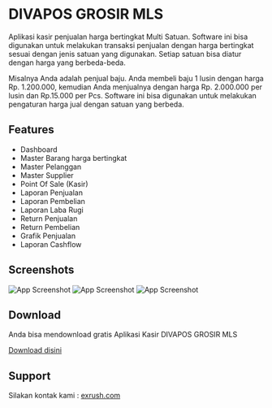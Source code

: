 
# DIVAPOS GROSIR MLS

Aplikasi kasir penjualan harga bertingkat Multi Satuan.
Software ini bisa digunakan untuk melakukan transaksi penjualan dengan harga bertingkat sesuai dengan jenis satuan yang digunakan.
Setiap satuan bisa diatur dengan harga yang berbeda-beda.

Misalnya Anda adalah penjual baju. Anda membeli baju 1 lusin dengan harga Rp. 1.200.000, kemudian Anda menjualnya dengan harga Rp. 2.000.000 per lusin dan Rp.15.000 per Pcs. Software ini bisa digunakan untuk melakukan pengaturan harga jual dengan satuan yang berbeda.
## Features

- Dashboard
- Master Barang harga bertingkat
- Master Pelanggan
- Master Supplier
- Point Of Sale (Kasir)
- Laporan Penjualan
- Laporan Pembelian
- Laporan Laba Rugi
- Return Penjualan
- Return Pembelian
- Grafik Penjualan
- Laporan Cashflow

  
## Screenshots

![App Screenshot](https://divapos.s3.us-east-1.amazonaws.com/divapos-grosir-mls/screenshot/DASHBOARD.png)
![App Screenshot](https://divapos.s3.us-east-1.amazonaws.com/divapos-grosir-mls/screenshot/BARANG.png)
![App Screenshot](https://divapos.s3.us-east-1.amazonaws.com/divapos-grosir-mls/screenshot/KASIR.png)

  
## Download

Anda bisa mendownload gratis Aplikasi Kasir DIVAPOS GROSIR MLS

[Download disini](https://divapos.exrush.com/release/update/divapos-grosir-mls)

  
## Support

Silakan kontak kami :
[exrush.com](https://divapos.exrush.com/kontak)
